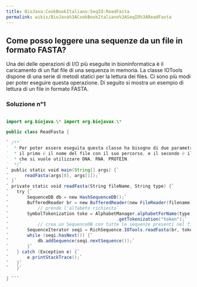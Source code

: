```yaml
---
title: BioJava:CookBookItaliano:SeqIO:ReadFasta
permalink: wikis/BioJava%3ACookBookItaliano%3ASeqIO%3AReadFasta
---
```


Come posso leggere una sequenze da un file in formato FASTA?
------------------------------------------------------------

Una dei delle operazioni di I/O più eseguite in bioninformatica è il
caricamento di un flat file di una sequenza in memoria. La classe
IOTools dispone di una serie di metodi statici per la lettura dei files.
Ci sono più modi per poter eseguire questa operazione. Di seguito si
mostra un esempio di lettura di un file in formato FASTA.

### Soluzione n°1

```java import java.io.\*; import java.util.\*;

import org.biojava.\* import org.biojavax.\*

public class ReadFasta {

` /**`  
`  * Per poter essere eseguita questa classe ha bisogno di due parametri di ingresso:`  
`  * il primo è il nome del file con il suo percorso, e il secondo è il nome dell'alfabeto`  
`  * che si vuole utilizzare DNA, RNA, PROTEIN.`  
`  */`  
` public static void main(String[] args) {`  
`      readFasta(args[0], args[1]);`  
` }`  
` private static void readFasta(String fileName, String type) {`  
`   try {`  
`       SequenceDB db = new HashSequenceDB();`  
`       BufferedReader br = new BufferedReader(new FileReader(filename));`  
`           // prende l'alfabeto richiesto`  
`       SymbolTokenization toke = AlphabetManager.alphabetForName(type)`  
`                                         .getTokenization("token");`  
`           // crea un SequenceDB con tutte le sequenze presenti nel file`  
`       SequenceIterator seqi = RichSequence.IOTools.readFasta(br, toke,null);`  
`       while (seqi.hasNext()) {`  
`           db.addSequence(seqi.nextSequence());`  
`       }`  
`   } catch (Exception e) {`  
`       e.printStackTrace();`  
`   }`  
`   }`

} ```
